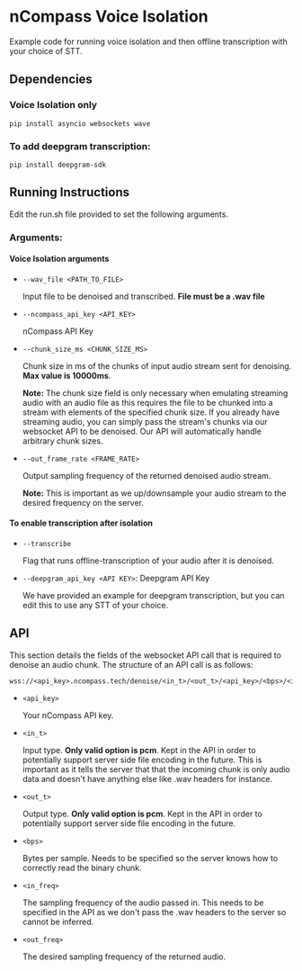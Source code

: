 # nCompass Voice Isolation

Example code for running voice isolation and then offline transcription with your choice of STT.

## Dependencies
### Voice Isolation only
`pip install asyncio websockets wave`
### To add deepgram transcription: 
`pip install deepgram-sdk`

## Running Instructions
Edit the run.sh file provided to set the following arguments.

### Arguments:
#### Voice Isolation arguments
- `--wav_file <PATH_TO_FILE>`

     Input file to be denoised and transcribed. **File must be a .wav file**
- `--ncompass_api_key <API_KEY>`

   nCompass API Key
- `--chunk_size_ms <CHUNK_SIZE_MS>`

  Chunk size in ms of the chunks of input audio stream sent for denoising. **Max value is 10000ms**.

  **Note:** The chunk size field is only necessary when emulating streaming audio with an audio file as this requires the file to be chunked into a stream with elements of the specified chunk size. If you already have streaming audio, you can simply pass the stream's chunks via our websocket API to be denoised. Our API will automatically handle arbitrary chunk sizes.
- `--out_frame_rate <FRAME_RATE>`

  Output sampling frequency of the returned denoised audio stream.

  **Note:** This is important as we up/downsample your audio stream to the desired frequency on the server.

#### To enable transcription after isolation
- `--transcribe`

  Flag that runs offline-transcription of your audio after it is denoised.
- `--deepgram_api_key <API KEY>`: Deepgram API Key

  We have provided an example for deepgram transcription, but you can edit this to use any STT of your choice.

## API
This section details the fields of the websocket API call that is required to denoise an audio
chunk.
The structure of an API call is as follows: 
```
wss://<api_key>.ncompass.tech/denoise/<in_t>/<out_t>/<api_key>/<bps>/<in_freq>/<out_freq>
```
- `<api_key>` 

  Your nCompass API key.

- `<in_t>`

  Input type. **Only valid option is pcm**. Kept in the API in order to potentially support server
  side file encoding in the future. This is important as it tells the server that that the incoming
  chunk is only audio data and doesn't have anything else like .wav headers for instance.

- `<out_t>`

  Output type. **Only valid option is pcm**. Kept in the API in order to potentially support server
  side file encoding in the future. 

- `<bps>`

  Bytes per sample. Needs to be specified so the server knows how to correctly read the binary
  chunk.

- `<in_freq>`

  The sampling frequency of the audio passed in. This needs to be specified in the API as we don't 
  pass the .wav headers to the server so cannot be inferred.

- `<out_freq>`

  The desired sampling frequency of the returned audio.
